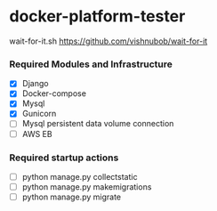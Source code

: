 # docker-platform-tester

wait-for-it.sh https://github.com/vishnubob/wait-for-it

### Required Modules and Infrastructure
- [x] Django  
- [x] Docker-compose  
- [x] Mysql  
- [x] Gunicorn  
- [ ] Mysql persistent data volume connection
- [ ] AWS EB

### Required startup actions
- [ ] python manage.py collectstatic
- [ ] python manage.py makemigrations
- [ ] python manage.py migrate
